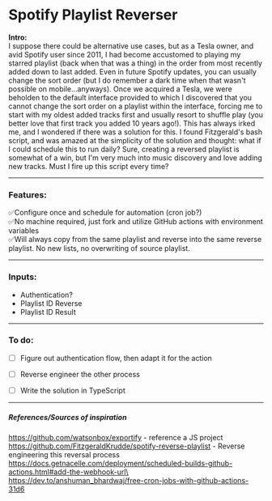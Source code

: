 # Spotify Playlist Reverser
**Intro:**\
I suppose there could be alternative use cases, but as a Tesla owner, and avid Spotify user since 2011, I had become accustomed to playing my starred playlist (back when that was a thing) in the order from most recently added down to last added. Even in future Spotify updates, you can usually change the sort order (but I do remember a dark time when that wasn't possible on mobile...anyways). Once we acquired a Tesla, we were beholden to the default interface provided to which I discovered that you cannot change the sort order on a playlist within the interface, forcing me to start with my oldest added tracks first and usually resort to shuffle play (you better love that first track you added 10 years ago!). This has always irked me, and I wondered if there was a solution for this. I found Fitzgerald's bash script, and was amazed at the simplicity of the solution and thought: what if I could schedule this to run daily? Sure, creating a reversed playlist is somewhat of a win, but I'm very much into music discovery and love adding new tracks. Must I fire up this script every time?


---

### Features:
✅Configure once and schedule for automation (cron job?)\
✅No machine required, just fork and utilize GitHub actions with environment variables\
✅Will always copy from the same playlist and reverse into the same reverse playlist. No new lists, no overwriting of source playlist.



---

### Inputs:
* Authentication?
* Playlist ID Reverse
* Playlist ID Result


---

### To do:
- [ ] Figure out authentication flow, then adapt it for the action
- [ ] Reverse engineer the other process
- [ ] Write the solution in TypeScript


---

##### References/Sources of inspiration
https://github.com/watsonbox/exportify - reference a JS project\
https://github.com/FitzgeraldKrudde/spotify-reverse-playlist - Reverse engineering this reversal process\
https://docs.getnacelle.com/deployment/scheduled-builds-github-actions.html#add-the-webhook-url\
https://dev.to/anshuman_bhardwaj/free-cron-jobs-with-github-actions-31d6
